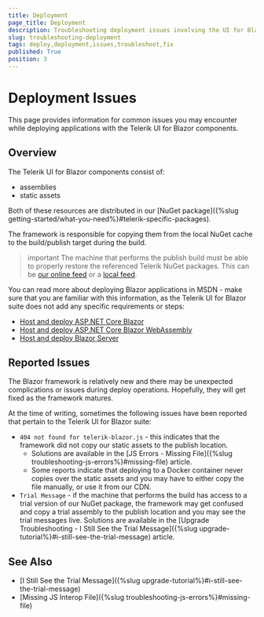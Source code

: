 ```yaml
---
title: Deployment
page_title: Deployment
description: Troubleshooting deployment issues involving the UI for Blazor suite
slug: troubleshooting-deployment
tags: deploy,deployment,issues,troubleshoot,fix
published: True
position: 3
---
```


# Deployment Issues

This page provides information for common issues you may encounter while deploying applications with the Telerik UI for Blazor components.

## Overview

The Telerik UI for Blazor components consist of:
* assemblies
* static assets

Both of these resources are distributed in our [NuGet package]({%slug getting-started/what-you-need%}#telerik-specific-packages).

The framework is responsible for copying them from the local NuGet cache to the build/publish target during the build.

>important The machine that performs the publish build must be able to properly restore the referenced Telerik NuGet packages. This can be [our online feed](../installation/nuget) or a [local feed](../installation/zip).

You can read more about deploying Blazor applications in MSDN - make sure that you are familiar with this information, as the Telerik UI for Blazor suite does not add any specific requirements or steps:

* [Host and deploy ASP.NET Core Blazor](https://docs.microsoft.com/en-us/aspnet/core/host-and-deploy/blazor/?view=aspnetcore-3.0&tabs=visual-studio)
* [Host and deploy ASP.NET Core Blazor WebAssembly](https://docs.microsoft.com/en-us/aspnet/core/host-and-deploy/blazor/webassembly?view=aspnetcore-3.0)
* [Host and deploy Blazor Server](https://docs.microsoft.com/en-us/aspnet/core/host-and-deploy/blazor/server?view=aspnetcore-3.0)


## Reported Issues

The Blazor framework is relatively new and there may be unexpected complications or issues during deploy operations. Hopefully, they will get fixed as the framework matures.

At the time of writing, sometimes the following issues have been reported that pertain to the Telerik UI for Blazor suite:

* `404 not found for telerik-blazor.js` - this indicates that the framework did not copy our static assets to the publish location. 
    * Solutions are available in the [JS Errors - Missing File]({%slug troubleshooting-js-errors%}#missing-file) article.
    * Some reports indicate that deploying to a Docker container never copies over the static assets and you may have to either copy the file manually, or use it from our CDN.
* `Trial Message` - if the machine that performs the build has access to a trial version of our NuGet package, the framework may get confused and copy a trial assembly to the publish location and you may see the trial messages live. Solutions are available in the [Upgrade Troubleshooting - I Still See the Trial Message]({%slug upgrade-tutorial%}#i-still-see-the-trial-message) article.

## See Also

* [I Still See the Trial Message]({%slug upgrade-tutorial%}#i-still-see-the-trial-message)
* [Missing JS Interop File]({%slug troubleshooting-js-errors%}#missing-file) 